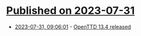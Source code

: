 # [Published on 2023-07-31](index.md)

* [2023-07-31, 09:06:01](https://lobste.rs/s/cjsgcr/openttd_13_4_released) - [OpenTTD 13.4 released](https://www.openttd.org/news/2023/07/29/openttd-13-4)
